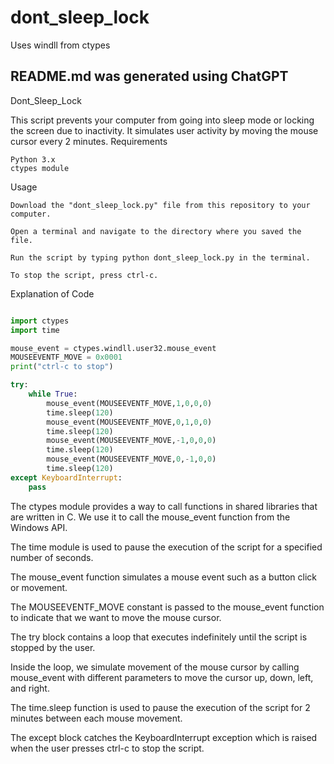 # dont_sleep_lock

Uses windll from ctypes


## README.md was generated using ChatGPT

Dont_Sleep_Lock

This script prevents your computer from going into sleep mode or locking the screen due to inactivity. It simulates user activity by moving the mouse cursor every 2 minutes.
Requirements

    Python 3.x
    ctypes module

Usage

    Download the "dont_sleep_lock.py" file from this repository to your computer.

    Open a terminal and navigate to the directory where you saved the file.

    Run the script by typing python dont_sleep_lock.py in the terminal.

    To stop the script, press ctrl-c.

Explanation of Code

```python

import ctypes
import time

mouse_event = ctypes.windll.user32.mouse_event
MOUSEEVENTF_MOVE = 0x0001
print("ctrl-c to stop")

try:
    while True:
        mouse_event(MOUSEEVENTF_MOVE,1,0,0,0)
        time.sleep(120)
        mouse_event(MOUSEEVENTF_MOVE,0,1,0,0)
        time.sleep(120)
        mouse_event(MOUSEEVENTF_MOVE,-1,0,0,0)
        time.sleep(120)
        mouse_event(MOUSEEVENTF_MOVE,0,-1,0,0)
        time.sleep(120)
except KeyboardInterrupt:
    pass
```

The ctypes module provides a way to call functions in shared libraries that are written in C. We use it to call the mouse_event function from the Windows API.

The time module is used to pause the execution of the script for a specified number of seconds.

The mouse_event function simulates a mouse event such as a button click or movement.

The MOUSEEVENTF_MOVE constant is passed to the mouse_event function to indicate that we want to move the mouse cursor.

The try block contains a loop that executes indefinitely until the script is stopped by the user.

Inside the loop, we simulate movement of the mouse cursor by calling mouse_event with different parameters to move the cursor up, down, left, and right.

The time.sleep function is used to pause the execution of the script for 2 minutes between each mouse movement.

The except block catches the KeyboardInterrupt exception which is raised when the user presses ctrl-c to stop the script.
